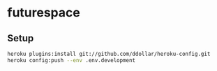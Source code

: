 # futurespace


## Setup

```bash
heroku plugins:install git://github.com/ddollar/heroku-config.git
heroku config:push --env .env.development
```

